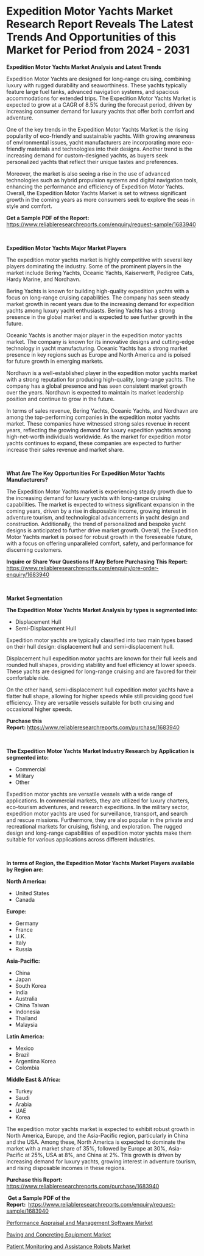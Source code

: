 <p><h1>Expedition Motor Yachts Market Research Report Reveals The Latest Trends And Opportunities of this Market for Period from 2024 - 2031</h1></p><p><strong>Expedition Motor Yachts Market Analysis and Latest Trends</strong></p>
<p><p>Expedition Motor Yachts are designed for long-range cruising, combining luxury with rugged durability and seaworthiness. These yachts typically feature large fuel tanks, advanced navigation systems, and spacious accommodations for extended trips. The Expedition Motor Yachts Market is expected to grow at a CAGR of 8.5% during the forecast period, driven by increasing consumer demand for luxury yachts that offer both comfort and adventure.</p><p>One of the key trends in the Expedition Motor Yachts Market is the rising popularity of eco-friendly and sustainable yachts. With growing awareness of environmental issues, yacht manufacturers are incorporating more eco-friendly materials and technologies into their designs. Another trend is the increasing demand for custom-designed yachts, as buyers seek personalized yachts that reflect their unique tastes and preferences.</p><p>Moreover, the market is also seeing a rise in the use of advanced technologies such as hybrid propulsion systems and digital navigation tools, enhancing the performance and efficiency of Expedition Motor Yachts. Overall, the Expedition Motor Yachts Market is set to witness significant growth in the coming years as more consumers seek to explore the seas in style and comfort.</p></p>
<p><strong>Get a Sample PDF of the Report:&nbsp;</strong> <a href="https://www.reliableresearchreports.com/enquiry/request-sample/1683940">https://www.reliableresearchreports.com/enquiry/request-sample/1683940</a></p>
<p>&nbsp;</p>
<p><strong>Expedition Motor Yachts Major Market Players</strong></p>
<p><p>The expedition motor yachts market is highly competitive with several key players dominating the industry. Some of the prominent players in the market include Bering Yachts, Oceanic Yachts, Kaiserwerft, Pedigree Cats, Hardy Marine, and Nordhavn.</p><p>Bering Yachts is known for building high-quality expedition yachts with a focus on long-range cruising capabilities. The company has seen steady market growth in recent years due to the increasing demand for expedition yachts among luxury yacht enthusiasts. Bering Yachts has a strong presence in the global market and is expected to see further growth in the future.</p><p>Oceanic Yachts is another major player in the expedition motor yachts market. The company is known for its innovative designs and cutting-edge technology in yacht manufacturing. Oceanic Yachts has a strong market presence in key regions such as Europe and North America and is poised for future growth in emerging markets.</p><p>Nordhavn is a well-established player in the expedition motor yachts market with a strong reputation for producing high-quality, long-range yachts. The company has a global presence and has seen consistent market growth over the years. Nordhavn is expected to maintain its market leadership position and continue to grow in the future.</p><p>In terms of sales revenue, Bering Yachts, Oceanic Yachts, and Nordhavn are among the top-performing companies in the expedition motor yachts market. These companies have witnessed strong sales revenue in recent years, reflecting the growing demand for luxury expedition yachts among high-net-worth individuals worldwide. As the market for expedition motor yachts continues to expand, these companies are expected to further increase their sales revenue and market share.</p></p>
<p>&nbsp;</p>
<p><strong>What Are The Key Opportunities For Expedition Motor Yachts Manufacturers?</strong></p>
<p><p>The Expedition Motor Yachts market is experiencing steady growth due to the increasing demand for luxury yachts with long-range cruising capabilities. The market is expected to witness significant expansion in the coming years, driven by a rise in disposable income, growing interest in adventure tourism, and technological advancements in yacht design and construction. Additionally, the trend of personalized and bespoke yacht designs is anticipated to further drive market growth. Overall, the Expedition Motor Yachts market is poised for robust growth in the foreseeable future, with a focus on offering unparalleled comfort, safety, and performance for discerning customers.</p></p>
<p><strong>Inquire or Share Your Questions If Any Before Purchasing This Report:</strong> <a href="https://www.reliableresearchreports.com/enquiry/pre-order-enquiry/1683940">https://www.reliableresearchreports.com/enquiry/pre-order-enquiry/1683940</a></p>
<p>&nbsp;</p>
<p><strong>Market Segmentation</strong></p>
<p><strong>The Expedition Motor Yachts Market Analysis by types is segmented into:</strong></p>
<p><ul><li>Displacement Hull</li><li>Semi-Displacement Hull</li></ul></p>
<p><p>Expedition motor yachts are typically classified into two main types based on their hull design: displacement hull and semi-displacement hull. </p><p>Displacement hull expedition motor yachts are known for their full keels and rounded hull shapes, providing stability and fuel efficiency at lower speeds. These yachts are designed for long-range cruising and are favored for their comfortable ride.</p><p>On the other hand, semi-displacement hull expedition motor yachts have a flatter hull shape, allowing for higher speeds while still providing good fuel efficiency. They are versatile vessels suitable for both cruising and occasional higher speeds.</p></p>
<p><strong>Purchase this Report:&nbsp;</strong><a href="https://www.reliableresearchreports.com/purchase/1683940">https://www.reliableresearchreports.com/purchase/1683940</a></p>
<p>&nbsp;</p>
<p><strong>The Expedition Motor Yachts Market Industry Research by Application is segmented into:</strong></p>
<p><ul><li>Commercial</li><li>Military</li><li>Other</li></ul></p>
<p><p>Expedition motor yachts are versatile vessels with a wide range of applications. In commercial markets, they are utilized for luxury charters, eco-tourism adventures, and research expeditions. In the military sector, expedition motor yachts are used for surveillance, transport, and search and rescue missions. Furthermore, they are also popular in the private and recreational markets for cruising, fishing, and exploration. The rugged design and long-range capabilities of expedition motor yachts make them suitable for various applications across different industries.</p></p>
<p>&nbsp;</p>
<p><strong>In terms of Region, the Expedition Motor Yachts Market Players available by Region are:</strong></p>
<p>
    <p> <strong> North America: </strong>
        <ul>
            <li>United States</li>
            <li>Canada</li>
        </ul>
        </p> 
    <p> <strong> Europe: </strong>
        <ul>
            <li>Germany</li>
            <li>France</li>
            <li>U.K.</li>
            <li>Italy</li>
            <li>Russia</li>
        </ul>
        </p> 
    <p> <strong> Asia-Pacific: </strong>
        <ul>
            <li>China</li>
            <li>Japan</li>
            <li>South Korea</li>
            <li>India</li>
            <li>Australia</li>
            <li>China Taiwan</li>
            <li>Indonesia</li>
            <li>Thailand</li>
            <li>Malaysia</li>
        </ul>
        </p> 
    <p> <strong> Latin America: </strong>
        <ul>
            <li>Mexico</li>
            <li>Brazil</li>
            <li>Argentina Korea</li>
            <li>Colombia</li>
        </ul>
        </p> 
    <p> <strong> Middle East & Africa: </strong>
        <ul>
            <li>Turkey</li>
            <li>Saudi</li>
            <li>Arabia</li>
            <li>UAE</li>
            <li>Korea</li>
        </ul>
    </p>
    </p>
<p><p>The expedition motor yachts market is expected to exhibit robust growth in North America, Europe, and the Asia-Pacific region, particularly in China and the USA. Among these, North America is expected to dominate the market with a market share of 35%, followed by Europe at 30%, Asia-Pacific at 25%, USA at 8%, and China at 2%. This growth is driven by increasing demand for luxury yachts, growing interest in adventure tourism, and rising disposable incomes in these regions.</p></p>
<p><strong>Purchase this Report: </strong><a href="https://www.reliableresearchreports.com/purchase/1683940">https://www.reliableresearchreports.com/purchase/1683940</a></p>
<p>&nbsp;<strong>Get a Sample PDF of the Report:&nbsp;&nbsp;</strong><a href="https://www.reliableresearchreports.com/enquiry/request-sample/1683940">https://www.reliableresearchreports.com/enquiry/request-sample/1683940</a></p>
<p><strong></strong></p>
<p><p><a href="https://view.publitas.com/reportprime-1/performance-appraisal-and-management-software-market-size-evaluating-its-market-trends-growth-and-projections-2023-2030/">Performance Appraisal and Management Software Market</a></p><p><a href="https://view.publitas.com/reportprime-1/paving-and-concreting-equipment-market-size-growth-outlook-from-2023-to-2030-projecting-at-markets-trends-analysis-by-application-regional-outlook-and-revenue/">Paving and Concreting Equipment Market</a></p><p><a href="https://view.publitas.com/reportprime-1/patient-monitoring-and-assistance-robots-market-offers-provide-insightful-data-for-the-time-period-from-2023-to-2030-and-also-provide-analysis-based-on-application-type-and-region/">Patient Monitoring and Assistance Robots Market</a></p></p>